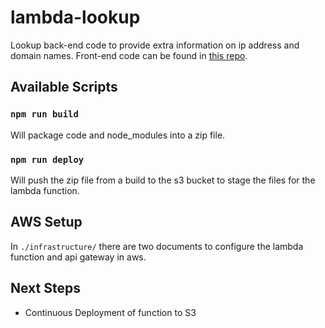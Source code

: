 # lambda-lookup
Lookup back-end code to provide extra information on ip address and domain names.
Front-end code can be found in [this repo](https://github.com/mstark5652/lookup-flow).

## Available Scripts
### `npm run build`
Will package code and node_modules into a zip file.
### `npm run deploy`
Will push the zip file from a build to the s3 bucket to stage the files for the lambda function.

## AWS Setup
In `./infrastructure/` there are two documents to configure the lambda function and api gateway in aws.

## Next Steps
* Continuous Deployment of function to S3
